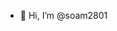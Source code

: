 - 👋 Hi, I’m @soam2801


<!---
soam2801/soam2801 is a ✨ special ✨ repository because its `README.md` (this file) appears on your GitHub profile.
You can click the Preview link to take a look at your changes.
--->

